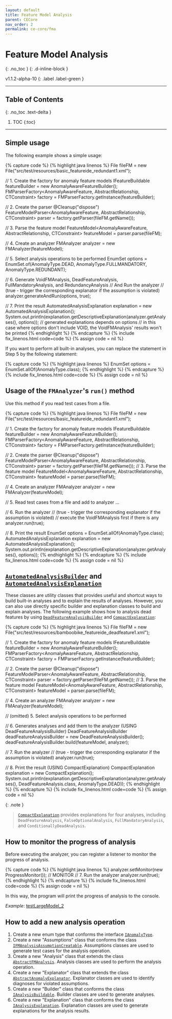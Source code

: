 ```yaml
---
layout: default
title: Feature Model Analysis
parent: CECore
nav_order: 2
permalink: ce-core/fma
---
```


# Feature Model Analysis
{: .no_toc }
{: .d-inline-block }

v1.1.2-alpha-10
{: .label .label-green }

---

## Table of Contents
{: .no_toc .text-delta }

1. TOC
{:toc}

---

## Simple usage

The following example shows a simple usage:

{% capture code %}
{% highlight java linenos %}
File fileFM = new File("src/test/resources/basic_featureide_redundant1.xml");

// 1. Create the factory for anomaly feature models
IFeatureBuildable featureBuilder = new AnomalyAwareFeatureBuilder();
FMParserFactory<AnomalyAwareFeature, AbstractRelationship<AnomalyAwareFeature>, CTConstraint>
    factory = FMParserFactory.getInstance(featureBuilder);

// 2. Create the parser
@Cleanup("dispose")
FeatureModelParser<AnomalyAwareFeature, AbstractRelationship<AnomalyAwareFeature>, CTConstraint>
    parser = factory.getParser(fileFM.getName());

// 3. Parse the feature model
FeatureModel<AnomalyAwareFeature, AbstractRelationship<AnomalyAwareFeature>, CTConstraint>
    featureModel = parser.parse(fileFM);

// 4. Create an analyzer
FMAnalyzer analyzer = new FMAnalyzer(featureModel);

// 5. Select analysis operations to be performed
EnumSet<AnomalyType> options = EnumSet.of(AnomalyType.DEAD,
    AnomalyType.FULLMANDATORY,
    AnomalyType.REDUNDANT);

// 6. Generate VoidFMAnalysis, DeadFeatureAnalysis, FullMandatoryAnalysis, and RedundancyAnalysis
// And Run the analyzer
// (true - trigger the corresponding explanator if the assumption is violated)
analyzer.generateAndRun(options, true);

// 7. Print the result
AutomatedAnalysisExplanation explanation = new AutomatedAnalysisExplanation();
System.out.println(explanation.getDescriptiveExplanation(analyzer.getAnalyses(), options));
// generated explanations depends on options
// in this case where options don't include VOID, the VoidFMAnalysis' results won't be printed
{% endhighlight %}
{% endcapture %}
{% include fix_linenos.html code=code %}
{% assign code = nil %}

If you want to perform all built-in analyses, you can replace the statement in Step 5 by the following statement:

{% capture code %}
{% highlight java linenos %}
EnumSet<AnomalyType> options = EnumSet.allOf(AnomalyType.class);
{% endhighlight %}
{% endcapture %}
{% include fix_linenos.html code=code %}
{% assign code = nil %}

## Usage of the `FMAnalyzer`'s `run()` method

Use this method if you read test cases from a file.

{% capture code %}
{% highlight java linenos %}
File fileFM = new File("src/test/resources/basic_featureide_redundant1.xml");

// 1. Create the factory for anomaly feature models
IFeatureBuildable featureBuilder = new AnomalyAwareFeatureBuilder();
FMParserFactory<AnomalyAwareFeature, AbstractRelationship<AnomalyAwareFeature>, CTConstraint>
    factory = FMParserFactory.getInstance(featureBuilder);

// 2. Create the parser
@Cleanup("dispose")
FeatureModelParser<AnomalyAwareFeature, AbstractRelationship<AnomalyAwareFeature>, CTConstraint>
    parser = factory.getParser(fileFM.getName());
// 3. Parse the feature model
FeatureModel<AnomalyAwareFeature, AbstractRelationship<AnomalyAwareFeature>, CTConstraint>
    featureModel = parser.parse(fileFM);

// 4. Create an analyzer
FMAnalyzer analyzer = new FMAnalyzer(featureModel);

// 5. Read test cases from a file and add to analyzer
...

// 6. Run the analyzer
// (true - trigger the corresponding explanator if the assumption is violated)
// execute the VoidFMAnalysis first if there is any
analyzer.run(true);

// 8. Print the result
EnumSet<AnomalyType> options = EnumSet.allOf(AnomalyType.class);
    AutomatedAnalysisExplanation explanation = new AutomatedAnalysisExplanation();
    System.out.println(explanation.getDescriptiveExplanation(analyzer.getAnalyses(), options));
{% endhighlight %}
{% endcapture %}
{% include fix_linenos.html code=code %}
{% assign code = nil %}

## [`AutomatedAnalysisBuilder`] and [`AutomatedAnalysisExplanation`]

These classes are utility classes that provides useful and shortcut ways to build built-in analyses
and to explain the results of analyses.
However, you can also use directly specific builder and explanation classes to build and explain analyses.
The following example shows how to analysis dead features by using [`DeadFeatureAnalysisBuilder`] and [`CompactExplanation`]:

{% capture code %}
{% highlight java linenos %}
File fileFM = new File("src/test/resources/bamboobike_featureide_deadfeature1.xml");

// 1. Create the factory for anomaly feature models
IFeatureBuildable featureBuilder = new AnomalyAwareFeatureBuilder();
FMParserFactory<AnomalyAwareFeature, AbstractRelationship<AnomalyAwareFeature>, CTConstraint>
    factory = FMParserFactory.getInstance(featureBuilder);

// 2. Create the parser
@Cleanup("dispose")
FeatureModelParser<AnomalyAwareFeature, AbstractRelationship<AnomalyAwareFeature>, CTConstraint>
    parser = factory.getParser(fileFM.getName());
// 3. Parse the feature model
FeatureModel<AnomalyAwareFeature, AbstractRelationship<AnomalyAwareFeature>, CTConstraint>
    featureModel = parser.parse(fileFM);

// 4. Create an analyzer
FMAnalyzer analyzer = new FMAnalyzer(featureModel);

// (omitted) 5. Select analysis operations to be performed

// 6. Generates analyses and add them to the analyzer (USING DeadFeatureAnalysisBuilder)
DeadFeatureAnalysisBuilder deadFeatureAnalysisBuilder = new DeadFeatureAnalysisBuilder();
deadFeatureAnalysisBuilder.build(featureModel, analyzer);

// 7. Run the analyzer
// (true - trigger the corresponding explanator if the assumption is violated)
analyzer.run(true);

// 8. Print the result (USING CompactExplanation)
CompactExplanation explanation = new CompactExplanation();
System.out.println(explanation.getDescriptiveExplanation(analyzer.getAnalyses(), DeadFeatureAnalysis.class, AnomalyType.DEAD));
{% endhighlight %}
{% endcapture %}
{% include fix_linenos.html code=code %}
{% assign code = nil %}

{: .note }
> [`CompactExplanation`] provides explanations for four analyses, including `DeadFeatureAnalysis`, `FalseOptionalAnalysis`,
> `FullMandatoryAnalysis`, and `ConditionallyDeadAnalysis`.

## How to monitor the progress of analysis

Before executing the analyzer, you can register a listener to monitor the progress of analysis.

{% capture code %}
{% highlight java linenos %}
analyzer.setMonitor(new ProgressMonitor()); // MONITOR
// 7. Run the analyzer
analyzer.run(true);
{% endhighlight %}
{% endcapture %}
{% include fix_linenos.html code=code %}
{% assign code = nil %}

In this way, the program will print the progress of analysis to the console.

_Example_: [testLargeModel_2]

## How to add a new analysis operation

1. Create a new enum type that conforms the interface [`IAnomalyType`].
2. Create a new "Assumptions" class that conforms the class [`IFMAnalysisAssumptionCreatable`].
Assumptions classes are used to generate test cases for the analysis operation.
3. Create a new "Analysis" class that extends the class [`AbstractFMAnalysis`].
Analysis classes are used to perform the analysis operation.
4. Create a new "Explanator" class that extends the class [`AbstractAnomalyExplanator`].
Explanator classes are used to identify diagnoses for violated assumptions.
5. Create a new "Builder" class that conforms the class [`IAnalysisBuildable`].
Builder classes are used to generate analyses.
6. Create a new "Explanation" class that conforms the class [`IAnalysisExplanation`].
Explanation classes are used to generate explanations for the analysis results.

<!-- Links -->
[`AutomatedAnalysisBuilder`]: https://github.com/manleviet/CA-CDR-V2/blob/21-uses-generics-for-feature-model/fma/src/main/java/at/tugraz/ist/ase/fma/builder/AutomatedAnalysisBuilder.java
[`AutomatedAnalysisExplanation`]: https://github.com/manleviet/CA-CDR-V2/blob/21-uses-generics-for-feature-model/fma/src/main/java/at/tugraz/ist/ase/fma/explanation/AutomatedAnalysisExplanation.java
[`DeadFeatureAnalysisBuilder`]: https://github.com/manleviet/CA-CDR-V2/blob/21-uses-generics-for-feature-model/fma/src/main/java/at/tugraz/ist/ase/fma/builder/DeadFeatureAnalysisBuilder.java
[`CompactExplanation`]: https://github.com/manleviet/CA-CDR-V2/blob/21-uses-generics-for-feature-model/fma/src/main/java/at/tugraz/ist/ase/fma/explanation/CompactExplanation.java
[`IAnomalyType`]: https://github.com/manleviet/CA-CDR-V2/blob/21-uses-generics-for-feature-model/fma/src/main/java/at/tugraz/ist/ase/fma/anomaly/IAnomalyType.java
[`IFMAnalysisAssumptionCreatable`]: https://github.com/manleviet/CA-CDR-V2/blob/21-uses-generics-for-feature-model/fma/src/main/java/at/tugraz/ist/ase/fma/assumption/IFMAnalysisAssumptionCreatable.java
[`AbstractFMAnalysis`]: https://github.com/manleviet/CA-CDR-V2/blob/21-uses-generics-for-feature-model/fma/src/main/java/at/tugraz/ist/ase/fma/analysis/AbstractFMAnalysis.java
[`AbstractAnomalyExplanator`]: https://github.com/manleviet/CA-CDR-V2/blob/21-uses-generics-for-feature-model/fma/src/main/java/at/tugraz/ist/ase/fma/explanator/AbstractAnomalyExplanator.java
[`IAnalysisBuildable`]: https://github.com/manleviet/CA-CDR-V2/blob/21-uses-generics-for-feature-model/fma/src/main/java/at/tugraz/ist/ase/fma/builder/IAnalysisBuildable.java
[`IAnalysisExplanation`]: https://github.com/manleviet/CA-CDR-V2/blob/21-uses-generics-for-feature-model/fma/src/main/java/at/tugraz/ist/ase/fma/explanation/IAnalysisExplanable.java
[testLargeModel_2]: https://github.com/manleviet/CA-CDR-V2/blob/720fd21afa83caac8c2d8604632b7c595e6e8abe/fma/src/test/java/at/tugraz/ist/ase/fma/FMAnalyzerTest.java#L785